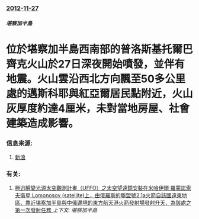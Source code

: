 ### [2012-11-27](/news/2012/11/27/index.md)

##### 堪察加半島
# 位於堪察加半島西南部的普洛斯基托爾巴齊克火山於27日深夜開始噴發，並伴有地震。火山雲沿西北方向飄至50多公里處的邁斯科耶與紅亞爾居民點附近，火山灰厚度約達4厘米，未對當地房屋、社會建築造成影響。




### 信息来源:

1. [新浪](https://web.archive.org/web/20121201033142/http://news.sina.com.hk/news/20121128/-12-2834735/1.html)

### 有关:

1. [極迅瞬變光源太空觀測計畫（UFFO）之太空望遠鏡安裝在米哈伊爾·羅蒙諾索夫衛星 Lomonosov (satellite)上，由俄羅斯的聯盟號2.1a火箭自該國遠東地區、靠近堪察加半島與中俄邊境的東方航天港火箭發射場發射升天，為該處之第一次發射任務 ](/news/2016/04/26/極迅瞬變光源太空觀測計畫-UFFO-之太空望遠鏡安裝在米哈伊爾-羅蒙諾索夫衛星-Lomonosov-satellite.md) _上下文: 堪察加半島_
